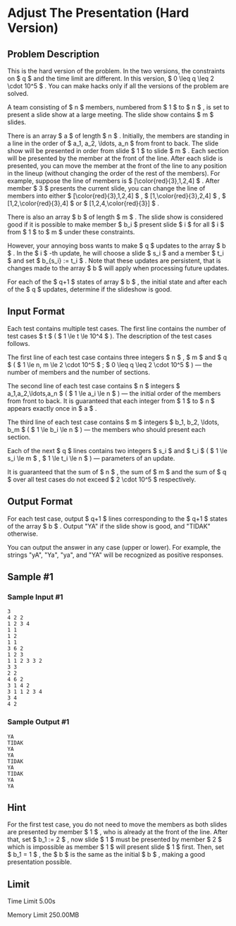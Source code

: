 # Adjust The Presentation (Hard Version)

## Problem Description

This is the hard version of the problem. In the two versions, the constraints on $ q $ and the time limit are different. In this version, $ 0 \leq q \leq 2 \cdot 10^5 $ . You can make hacks only if all the versions of the problem are solved.

A team consisting of $ n $ members, numbered from $ 1 $ to $ n $ , is set to present a slide show at a large meeting. The slide show contains $ m $ slides.

There is an array $ a $ of length $ n $ . Initially, the members are standing in a line in the order of $ a_1, a_2, \ldots, a_n $ from front to back. The slide show will be presented in order from slide $ 1 $ to slide $ m $ . Each section will be presented by the member at the front of the line. After each slide is presented, you can move the member at the front of the line to any position in the lineup (without changing the order of the rest of the members). For example, suppose the line of members is $ [\color{red}{3},1,2,4] $ . After member $ 3 $ presents the current slide, you can change the line of members into either $ [\color{red}{3},1,2,4] $ , $ [1,\color{red}{3},2,4] $ , $ [1,2,\color{red}{3},4] $ or $ [1,2,4,\color{red}{3}] $ .

There is also an array $ b $ of length $ m $ . The slide show is considered good if it is possible to make member $ b_i $ present slide $ i $ for all $ i $ from $ 1 $ to $ m $ under these constraints.

However, your annoying boss wants to make $ q $ updates to the array $ b $ . In the $ i $ -th update, he will choose a slide $ s_i $ and a member $ t_i $ and set $ b_{s_i} := t_i $ . Note that these updates are persistent, that is changes made to the array $ b $ will apply when processing future updates.

For each of the $ q+1 $ states of array $ b $ , the initial state and after each of the $ q $ updates, determine if the slideshow is good.

## Input Format

Each test contains multiple test cases. The first line contains the number of test cases $ t $ ( $ 1 \le t \le 10^4 $ ). The description of the test cases follows.

The first line of each test case contains three integers $ n $ , $ m $ and $ q $ ( $ 1 \le n, m \le 2 \cdot 10^5 $ ; $ 0 \leq q \leq 2 \cdot 10^5 $ ) — the number of members and the number of sections.

The second line of each test case contains $ n $ integers $ a_1,a_2,\ldots,a_n $ ( $ 1 \le a_i \le n $ ) — the initial order of the members from front to back. It is guaranteed that each integer from $ 1 $ to $ n $ appears exactly once in $ a $ .

The third line of each test case contains $ m $ integers $ b_1, b_2, \ldots, b_m $ ( $ 1 \le b_i \le n $ ) — the members who should present each section.

Each of the next $ q $ lines contains two integers $ s_i $ and $ t_i $ ( $ 1 \le s_i \le m $ , $ 1 \le t_i \le n $ ) — parameters of an update.

It is guaranteed that the sum of $ n $ , the sum of $ m $ and the sum of $ q $ over all test cases do not exceed $ 2 \cdot 10^5 $ respectively.

## Output Format

For each test case, output $ q+1 $ lines corresponding to the $ q+1 $ states of the array $ b $ . Output "YA" if the slide show is good, and "TIDAK" otherwise.

You can output the answer in any case (upper or lower). For example, the strings "yA", "Ya", "ya", and "YA" will be recognized as positive responses.

## Sample #1

### Sample Input #1

```
3
4 2 2
1 2 3 4
1 1
1 2
1 1
3 6 2
1 2 3
1 1 2 3 3 2
3 3
2 2
4 6 2
3 1 4 2
3 1 1 2 3 4
3 4
4 2
```

### Sample Output #1

```
YA
TIDAK
YA
YA
TIDAK
YA
TIDAK
YA
YA
```

## Hint

For the first test case, you do not need to move the members as both slides are presented by member $ 1 $ , who is already at the front of the line. After that, set $ b_1 := 2 $ , now slide $ 1 $ must be presented by member $ 2 $ which is impossible as member $ 1 $ will present slide $ 1 $ first. Then, set $ b_1 = 1 $ , the $ b $ is the same as the initial $ b $ , making a good presentation possible.

## Limit



Time Limit
5.00s

Memory Limit
250.00MB